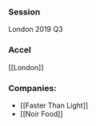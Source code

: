 
### Session
London 2019 Q3

### Accel
[[London]]

### Companies:
- [[Faster Than Light]]
- [[Noir Food]]


